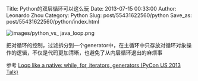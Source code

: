 Title: Python的双层循环可以这么玩
Date: 2013-07-15 00:33:00
Author: Leonardo Zhou
Category: Python
Slug: post/55431622560/python
Save_as: post/55431622560/python/index.html


![images/python_vs_ java_loop.png](http://ww4.sinaimg.cn/large/6c3391c1gw1eecwl0oosej20dw0dw3z7.jpg)


把对循环的控制，过滤拆分到一个generator中，在主循环中只存放对循环对象操作的逻辑，不仅是代码更加清晰，也避免了从内层循环退出的麻烦事

参考 [Loop like a native: while, for, iterators, generators (PyCon US
2013 Talk)](http://nedbatchelder.com/text/iter/iter.html)
